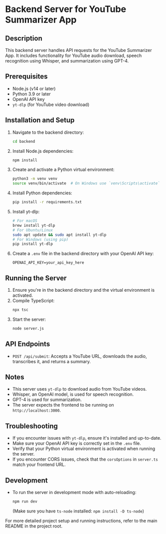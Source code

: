 # Backend Server for YouTube Summarizer App

## Description
This backend server handles API requests for the YouTube Summarizer App. It includes functionality for YouTube audio download, speech recognition using Whisper, and summarization using GPT-4.

## Prerequisites
- Node.js (v14 or later)
- Python 3.9 or later
- OpenAI API key
- `yt-dlp` (for YouTube video download)

## Installation and Setup
1. Navigate to the backend directory:
   ```bash
   cd backend
   ```

2. Install Node.js dependencies:
   ```bash
   npm install
   ```

3. Create and activate a Python virtual environment:
   ```bash
   python3 -m venv venv
   source venv/bin/activate  # On Windows use `venv\Scripts\activate`
   ```

4. Install Python dependencies:
   ```bash
   pip install -r requirements.txt
   ```

5. Install yt-dlp:
   ```bash
   # For macOS
   brew install yt-dlp
   # For Ubuntu/Linux
   sudo apt update && sudo apt install yt-dlp
   # For Windows (using pip)
   pip install yt-dlp
   ```

6. Create a `.env` file in the backend directory with your OpenAI API key:
   ```
   OPENAI_API_KEY=your_api_key_here
   ```

## Running the Server
1. Ensure you're in the backend directory and the virtual environment is activated.
2. Compile TypeScript:
   ```bash
   npx tsc
   ```
3. Start the server:
   ```bash
   node server.js
   ```

## API Endpoints
- `POST /api/submit`: Accepts a YouTube URL, downloads the audio, transcribes it, and returns a summary.

## Notes
- This server uses `yt-dlp` to download audio from YouTube videos.
- Whisper, an OpenAI model, is used for speech recognition.
- GPT-4 is used for summarization.
- The server expects the frontend to be running on `http://localhost:3000`.

## Troubleshooting
- If you encounter issues with `yt-dlp`, ensure it's installed and up-to-date.
- Make sure your OpenAI API key is correctly set in the `.env` file.
- Verify that your Python virtual environment is activated when running the server.
- If you encounter CORS issues, check that the `corsOptions` in `server.ts` match your frontend URL.

## Development
- To run the server in development mode with auto-reloading:
  ```bash
  npm run dev
  ```
  (Make sure you have `ts-node` installed: `npm install -D ts-node`)

For more detailed project setup and running instructions, refer to the main README in the project root.